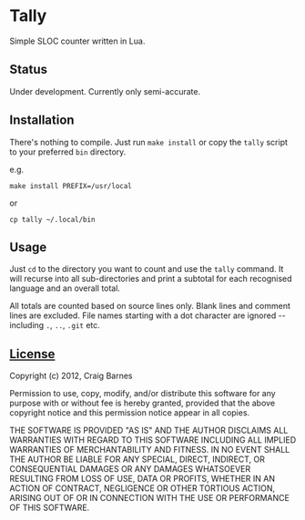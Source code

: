 Tally
=====

Simple SLOC counter written in Lua.


Status
------

Under development. Currently only semi-accurate.


Installation
------------

There's nothing to compile. Just run `make install` or copy the `tally`
script to your preferred `bin` directory.

e.g.

    make install PREFIX=/usr/local

or

    cp tally ~/.local/bin


Usage
-----

Just `cd` to the directory you want to count and use the `tally` command.
It will recurse into all sub-directories and print a subtotal for each
recognised language and an overall total.

All totals are counted based on source lines only. Blank lines and comment
lines are excluded. File names starting with a dot character are ignored --
including `.`, `..`, `.git` etc.


[License](http://en.wikipedia.org/wiki/ISC_license "ISC license")
---------

Copyright (c) 2012, Craig Barnes

Permission to use, copy, modify, and/or distribute this software for any
purpose with or without fee is hereby granted, provided that the above
copyright notice and this permission notice appear in all copies.

THE SOFTWARE IS PROVIDED "AS IS" AND THE AUTHOR DISCLAIMS ALL WARRANTIES
WITH REGARD TO THIS SOFTWARE INCLUDING ALL IMPLIED WARRANTIES OF
MERCHANTABILITY AND FITNESS. IN NO EVENT SHALL THE AUTHOR BE LIABLE FOR ANY
SPECIAL, DIRECT, INDIRECT, OR CONSEQUENTIAL DAMAGES OR ANY DAMAGES
WHATSOEVER RESULTING FROM LOSS OF USE, DATA OR PROFITS, WHETHER IN AN ACTION
OF CONTRACT, NEGLIGENCE OR OTHER TORTIOUS ACTION, ARISING OUT OF OR IN
CONNECTION WITH THE USE OR PERFORMANCE OF THIS SOFTWARE.
